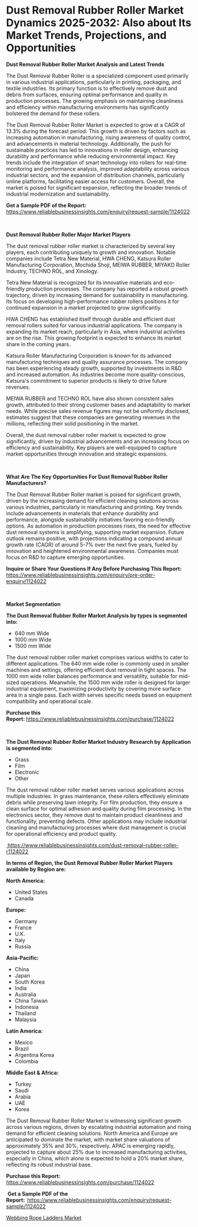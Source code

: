 <p><h1>Dust Removal Rubber Roller Market Dynamics 2025-2032: Also about Its Market Trends, Projections, and Opportunities</h1></p><p><strong>Dust Removal Rubber Roller Market Analysis and Latest Trends</strong></p>
<p><p>The Dust Removal Rubber Roller is a specialized component used primarily in various industrial applications, particularly in printing, packaging, and textile industries. Its primary function is to effectively remove dust and debris from surfaces, ensuring optimal performance and quality in production processes. The growing emphasis on maintaining cleanliness and efficiency within manufacturing environments has significantly bolstered the demand for these rollers.</p><p>The Dust Removal Rubber Roller Market is expected to grow at a CAGR of 13.3% during the forecast period. This growth is driven by factors such as increasing automation in manufacturing, rising awareness of quality control, and advancements in material technology. Additionally, the push for sustainable practices has led to innovations in roller design, enhancing durability and performance while reducing environmental impact. Key trends include the integration of smart technology into rollers for real-time monitoring and performance analysis, improved adaptability across various industrial sectors, and the expansion of distribution channels, particularly online platforms, facilitating easier access for customers. Overall, the market is poised for significant expansion, reflecting the broader trends of industrial modernization and sustainability.</p></p>
<p><strong>Get a Sample PDF of the Report:&nbsp;</strong> <a href="https://www.reliablebusinessinsights.com/enquiry/request-sample/1124022?utm_campaign=2707&utm_medium=2&utm_source=Github&utm_content=ia&utm_term=05042025&utm_id=dust-removal-rubber-roller">https://www.reliablebusinessinsights.com/enquiry/request-sample/1124022</a></p>
<p>&nbsp;</p>
<p><strong>Dust Removal Rubber Roller Major Market Players</strong></p>
<p><p>The dust removal rubber roller market is characterized by several key players, each contributing uniquely to growth and innovation. Notable companies include Tetra New Material, HWA CHENG, Katsura Roller Manufacturing Corporation, Mochida Shoji, MEIWA RUBBER, MIYAKO Roller Industry, TECHNO ROL, and Xinology.</p><p>Tetra New Material is recognized for its innovative materials and eco-friendly production processes. The company has reported a robust growth trajectory, driven by increasing demand for sustainability in manufacturing. Its focus on developing high-performance rubber rollers positions it for continued expansion in a market projected to grow significantly.</p><p>HWA CHENG has established itself through durable and efficient dust removal rollers suited for various industrial applications. The company is expanding its market reach, particularly in Asia, where industrial activities are on the rise. This growing footprint is expected to enhance its market share in the coming years.</p><p>Katsura Roller Manufacturing Corporation is known for its advanced manufacturing techniques and quality assurance processes. The company has been experiencing steady growth, supported by investments in R&D and increased automation. As industries become more quality-conscious, Katsura's commitment to superior products is likely to drive future revenues.</p><p>MEIWA RUBBER and TECHNO ROL have also shown consistent sales growth, attributed to their strong customer bases and adaptability to market needs. While precise sales revenue figures may not be uniformly disclosed, estimates suggest that these companies are generating revenues in the millions, reflecting their solid positioning in the market.</p><p>Overall, the dust removal rubber roller market is expected to grow significantly, driven by industrial advancements and an increasing focus on efficiency and sustainability. Key players are well-equipped to capture market opportunities through innovation and strategic expansions.</p></p>
<p>&nbsp;</p>
<p><strong>What Are The Key Opportunities For Dust Removal Rubber Roller Manufacturers?</strong></p>
<p><p>The Dust Removal Rubber Roller market is poised for significant growth, driven by the increasing demand for efficient cleaning solutions across various industries, particularly in manufacturing and printing. Key trends include advancements in materials that enhance durability and performance, alongside sustainability initiatives favoring eco-friendly options. As automation in production processes rises, the need for effective dust removal systems is amplifying, supporting market expansion. Future outlook remains positive, with projections indicating a compound annual growth rate (CAGR) of around 5-7% over the next five years, fueled by innovation and heightened environmental awareness. Companies must focus on R&D to capture emerging opportunities.</p></p>
<p><strong>Inquire or Share Your Questions If Any Before Purchasing This Report:</strong> <a href="https://www.reliablebusinessinsights.com/enquiry/pre-order-enquiry/1124022?utm_campaign=2707&utm_medium=2&utm_source=Github&utm_content=ia&utm_term=05042025&utm_id=dust-removal-rubber-roller">https://www.reliablebusinessinsights.com/enquiry/pre-order-enquiry/1124022</a></p>
<p>&nbsp;</p>
<p><strong>Market Segmentation</strong></p>
<p><strong>The Dust Removal Rubber Roller Market Analysis by types is segmented into:</strong></p>
<p><ul><li>640 mm Wide</li><li>1000 mm Wide</li><li>1500 mm Wide</li></ul></p>
<p><p>The dust removal rubber roller market comprises various widths to cater to different applications. The 640 mm wide roller is commonly used in smaller machines and settings, offering efficient dust removal in tight spaces. The 1000 mm wide roller balances performance and versatility, suitable for mid-sized operations. Meanwhile, the 1500 mm wide roller is designed for larger industrial equipment, maximizing productivity by covering more surface area in a single pass. Each width serves specific needs based on equipment compatibility and operational scale.</p></p>
<p><strong>Purchase this Report:&nbsp;</strong><a href="https://www.reliablebusinessinsights.com/purchase/1124022?utm_campaign=2707&utm_medium=2&utm_source=Github&utm_content=ia&utm_term=05042025&utm_id=dust-removal-rubber-roller">https://www.reliablebusinessinsights.com/purchase/1124022</a></p>
<p>&nbsp;</p>
<p><strong>The Dust Removal Rubber Roller Market Industry Research by Application is segmented into:</strong></p>
<p><ul><li>Grass</li><li>Film</li><li>Electronic</li><li>Other</li></ul></p>
<p><p>The dust removal rubber roller market serves various applications across multiple industries. In grass maintenance, these rollers effectively eliminate debris while preserving lawn integrity. For film production, they ensure a clean surface for optimal adhesion and quality during film processing. In the electronics sector, they remove dust to maintain product cleanliness and functionality, preventing defects. Other applications may include industrial cleaning and manufacturing processes where dust management is crucial for operational efficiency and product quality.</p></p>
<p><a href="https://www.reliablebusinessinsights.com/dust-removal-rubber-roller-r1124022?utm_campaign=2707&utm_medium=2&utm_source=Github&utm_content=ia&utm_term=05042025&utm_id=dust-removal-rubber-roller">&nbsp;https://www.reliablebusinessinsights.com/dust-removal-rubber-roller-r1124022</a></p>
<p><strong>In terms of Region, the Dust Removal Rubber Roller Market Players available by Region are:</strong></p>
<p>
    <p> <strong> North America: </strong>
        <ul>
            <li>United States</li>
            <li>Canada</li>
        </ul>
        </p> 
    <p> <strong> Europe: </strong>
        <ul>
            <li>Germany</li>
            <li>France</li>
            <li>U.K.</li>
            <li>Italy</li>
            <li>Russia</li>
        </ul>
        </p> 
    <p> <strong> Asia-Pacific: </strong>
        <ul>
            <li>China</li>
            <li>Japan</li>
            <li>South Korea</li>
            <li>India</li>
            <li>Australia</li>
            <li>China Taiwan</li>
            <li>Indonesia</li>
            <li>Thailand</li>
            <li>Malaysia</li>
        </ul>
        </p> 
    <p> <strong> Latin America: </strong>
        <ul>
            <li>Mexico</li>
            <li>Brazil</li>
            <li>Argentina Korea</li>
            <li>Colombia</li>
        </ul>
        </p> 
    <p> <strong> Middle East & Africa: </strong>
        <ul>
            <li>Turkey</li>
            <li>Saudi</li>
            <li>Arabia</li>
            <li>UAE</li>
            <li>Korea</li>
        </ul>
    </p>
    </p>
<p><p>The Dust Removal Rubber Roller Market is witnessing significant growth across various regions, driven by escalating industrial automation and rising demand for efficient cleaning solutions. North America and Europe are anticipated to dominate the market, with market share valuations of approximately 35% and 30%, respectively. APAC is emerging rapidly, projected to capture about 25% due to increased manufacturing activities, especially in China, which alone is expected to hold a 20% market share, reflecting its robust industrial base.</p></p>
<p><strong>Purchase this Report: </strong><a href="https://www.reliablebusinessinsights.com/purchase/1124022?utm_campaign=2707&utm_medium=2&utm_source=Github&utm_content=ia&utm_term=05042025&utm_id=dust-removal-rubber-roller">https://www.reliablebusinessinsights.com/purchase/1124022</a></p>
<p>&nbsp;<strong>Get a Sample PDF of the Report:&nbsp;&nbsp;</strong><a href="https://www.reliablebusinessinsights.com/enquiry/request-sample/1124022?utm_campaign=2707&utm_medium=2&utm_source=Github&utm_content=ia&utm_term=05042025&utm_id=dust-removal-rubber-roller">https://www.reliablebusinessinsights.com/enquiry/request-sample/1124022</a></p>
<p><strong></strong></p>
<p><p><a href="https://github.com/chikenmhamdi/Market-Research-Report-List-1/blob/main/webbing-rope-ladders-market.md?utm_campaign=2707&utm_medium=2&utm_source=Github&utm_content=ia&utm_term=05042025&utm_id=dust-removal-rubber-roller">Webbing Rope Ladders Market</a></p></p>